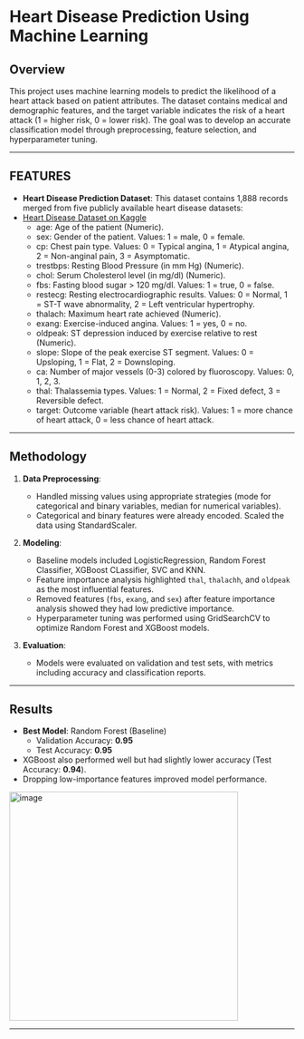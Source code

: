 # Heart Disease Prediction Using Machine Learning

## Overview
This project uses machine learning models to predict the likelihood of a heart attack based on patient attributes. 
The dataset contains medical and demographic features, and the target variable indicates the risk of a heart attack 
(1 = higher risk, 0 = lower risk). The goal was to develop an accurate classification model through preprocessing, feature selection, and hyperparameter tuning.

---

## FEATURES
- **Heart Disease Prediction Dataset**: This dataset contains 1,888 records merged from five publicly available heart disease datasets:
- [Heart Disease Dataset on Kaggle](https://www.kaggle.com/path-to-dataset)
  - age: Age of the patient (Numeric).
  - sex: Gender of the patient. Values: 1 = male, 0 = female.
  - cp: Chest pain type. Values: 0 = Typical angina, 1 = Atypical angina, 2 = Non-anginal pain, 3 = Asymptomatic.
  - trestbps: Resting Blood Pressure (in mm Hg) (Numeric).
  - chol: Serum Cholesterol level (in mg/dl) (Numeric).
  - fbs: Fasting blood sugar > 120 mg/dl. Values: 1 = true, 0 = false.
  - restecg: Resting electrocardiographic results. Values: 0 = Normal, 1 = ST-T wave abnormality, 2 = Left ventricular hypertrophy.
  - thalach: Maximum heart rate achieved (Numeric).
  - exang: Exercise-induced angina. Values: 1 = yes, 0 = no.
  - oldpeak: ST depression induced by exercise relative to rest (Numeric).
  - slope: Slope of the peak exercise ST segment. Values: 0 = Upsloping, 1 = Flat, 2 = Downsloping.
  - ca: Number of major vessels (0-3) colored by fluoroscopy. Values: 0, 1, 2, 3.
  - thal: Thalassemia types. Values: 1 = Normal, 2 = Fixed defect, 3 = Reversible defect.
  - target: Outcome variable (heart attack risk). Values: 1 = more chance of heart attack, 0 = less chance of heart attack.

---

## Methodology
1. **Data Preprocessing**:
   - Handled missing values using appropriate strategies (mode for categorical and binary variables, median for numerical variables).
   - Categorical and binary features were already encoded. Scaled the data using StandardScaler.

2. **Modeling**:
   - Baseline models included LogisticRegression, Random Forest Classifier, XGBoost CLassifier, SVC and KNN.
   - Feature importance analysis highlighted `thal`, `thalachh`, and `oldpeak` as the most influential features.
   - Removed features (`fbs`, `exang`, and `sex`) after feature importance analysis showed they had low predictive importance.
   - Hyperparameter tuning was performed using GridSearchCV to optimize Random Forest and XGBoost models.

3. **Evaluation**:
   - Models were evaluated on validation and test sets, with metrics including accuracy and classification reports.

---

## Results
- **Best Model**: Random Forest (Baseline)
  - Validation Accuracy: **0.95**
  - Test Accuracy: **0.95**
- XGBoost also performed well but had slightly lower accuracy (Test Accuracy: **0.94**).
- Dropping low-importance features improved model performance.

<img width="404" alt="image" src="https://github.com/user-attachments/assets/e062b046-4298-4795-bdc6-09f856334219" />


---

